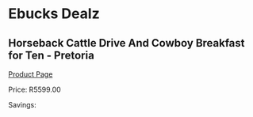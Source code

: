 
# Ebucks Dealz
## Horseback Cattle Drive And Cowboy Breakfast for Ten - Pretoria
[Product Page](https://www.ebucks.com/web/shop/productSelected.do?prodId=612226774&catId=322194367)

Price: R5599.00

Savings: 


	